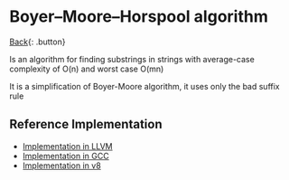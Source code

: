 # Boyer–Moore–Horspool algorithm

[Back](../index.md#algo){: .button}

Is an algorithm for finding substrings in strings with average-case complexity of O(n) and worst case O(mn)

It is a simplification of Boyer-Moore algorithm, it uses only the bad suffix rule

## Reference Implementation

- [Implementation in LLVM](https://reviews.llvm.org/D27068)
- [Implementation in GCC](https://github.com/gcc-mirror/gcc/commit/fc7ebc4b8d9ad7e2891b7f72152e8a2b7543cd65)
- [Implementation in v8](https://chromium.googlesource.com/v8/v8.git/+/d123f30b6df5507b2acda8e85ad63e05de8ca8a7/src/string-search.h#428)
